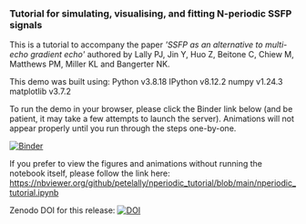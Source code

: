 ### Tutorial for simulating, visualising, and fitting N-periodic SSFP signals

This is a tutorial to accompany the paper *'SSFP as an alternative to multi-echo gradient echo'* authored by Lally PJ, Jin Y, Huo Z, Beitone C, Chiew M, Matthews PM, Miller KL and Bangerter NK. 

This demo was built using: 
Python     v3.8.18 
IPython    v8.12.2 
numpy      v1.24.3 
matplotlib v3.7.2

To run the demo in your browser, please click the Binder link below (and be patient, it may take a few attempts to launch the server). Animations will not appear properly until you run through the steps one-by-one.

[![Binder](https://mybinder.org/badge_logo.svg)](https://mybinder.org/v2/gh/petelally/nperiodic_tutorial/0.1.0?labpath=nperiodic_tutorial.ipynb)

If you prefer to view the figures and animations without running the notebook itself, please follow the link here: 
https://nbviewer.org/github/petelally/nperiodic_tutorial/blob/main/nperiodic_tutorial.ipynb 


Zenodo DOI for this release:
[![DOI](https://zenodo.org/badge/868795348.svg)](https://doi.org/10.5281/zenodo.13899966)
